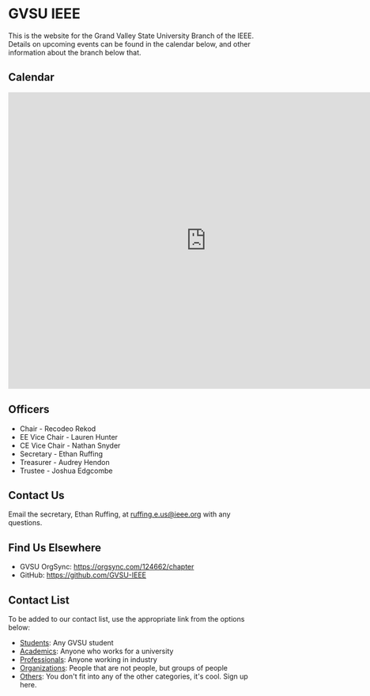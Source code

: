 GVSU IEEE
=========
This is the website for the Grand Valley State University Branch of the IEEE. Details on upcoming events can be found
in the calendar below, and other information about the branch below that.

Calendar
--------
<iframe src="https://www.google.com/calendar/embed?src=ieee.org_6vki1i1f9gd6o3p041l7mpinbg%40group.calendar.google.com&ctz=America/New_York" style="border: 0" width="800" height="600" frameborder="0" scrolling="no"></iframe>

Officers
--------
* Chair - Recodeo Rekod
* EE Vice Chair - Lauren Hunter
* CE Vice Chair - Nathan Snyder
* Secretary - Ethan Ruffing
* Treasurer - Audrey Hendon
* Trustee - Joshua Edgcombe

Contact Us
----------
Email the secretary, Ethan Ruffing, at <ruffing.e.us@ieee.org> with any questions.

Find Us Elsewhere
-----------------
* GVSU OrgSync: <https://orgsync.com/124662/chapter>
* GitHub: <https://github.com/GVSU-IEEE>

Contact List
----
To be added to our contact list, use the appropriate link from the options below:
* [Students](http://goo.gl/forms/xgVnzXCaM8): Any GVSU student
* [Academics](http://goo.gl/forms/uoMlIh6R0T): Anyone who works for a university
* [Professionals](http://goo.gl/forms/mqZpE8CCOZ): Anyone working in industry
* [Organizations](http://goo.gl/forms/6twYbU2XNy): People that are not people, but groups of people
* [Others](http://goo.gl/forms/Zks46TS8GG): You don't fit into any of the other categories, it's cool. Sign up here.

